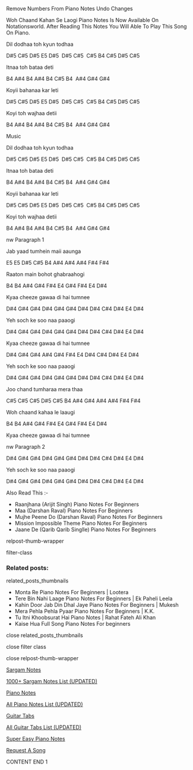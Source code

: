 
Remove Numbers From Piano Notes
Undo Changes

Woh Chaand Kahan Se Laogi Piano Notes Is Now Available On Notationsworld. After Reading This Notes You Will Able To Play This Song On Piano.

Dil dodhaa toh kyun todhaa

D#5 C#5 D#5 E5 D#5  D#5 C#5  C#5 B4 C#5 D#5 C#5

Itnaa toh bataa deti

B4 A#4 B4 A#4 B4 C#5 B4  A#4 G#4 G#4

Koyii bahanaa kar leti

D#5 C#5 D#5 E5 D#5  D#5 C#5  C#5 B4 C#5 D#5 C#5

Koyi toh wajhaa detii

B4 A#4 B4 A#4 B4 C#5 B4  A#4 G#4 G#4

Music

Dil dodhaa toh kyun todhaa

D#5 C#5 D#5 E5 D#5  D#5 C#5  C#5 B4 C#5 D#5 C#5

Itnaa toh bataa deti

B4 A#4 B4 A#4 B4 C#5 B4  A#4 G#4 G#4

Koyii bahanaa kar leti

D#5 C#5 D#5 E5 D#5  D#5 C#5  C#5 B4 C#5 D#5 C#5

Koyi toh wajhaa detii

B4 A#4 B4 A#4 B4 C#5 B4  A#4 G#4 G#4

nw Paragraph 1

Jab yaad tumhein maii aaunga

E5 E5 D#5 C#5 B4 A#4 A#4 A#4 F#4 F#4

Raaton main bohot ghabraahogi

B4 B4 A#4 G#4 F#4 E4 G#4 F#4 E4 D#4

Kyaa cheeze gawaa di hai tumnee

D#4 G#4 G#4 D#4 G#4 G#4 D#4 D#4 C#4 D#4 E4 D#4

Yeh soch ke soo naa paaogi

D#4 G#4 G#4 D#4 G#4 G#4 D#4 D#4 C#4 D#4 E4 D#4

Kyaa cheeze gawaa di hai tumnee

D#4 G#4 G#4 A#4 G#4 F#4 E4 D#4 C#4 D#4 E4 D#4

Yeh soch ke soo naa paaogi

D#4 G#4 G#4 D#4 G#4 G#4 D#4 D#4 C#4 D#4 E4 D#4

Joo chand tumharaa mera thaa

C#5 C#5 C#5 D#5 C#5 B4 A#4 G#4 A#4 A#4 F#4 F#4

Woh chaand kahaa le laaugi

B4 B4 A#4 G#4 F#4 E4 G#4 F#4 E4 D#4

Kyaa cheeze gawaa di hai tumnee

nw Paragraph 2

D#4 G#4 G#4 D#4 G#4 G#4 D#4 D#4 C#4 D#4 E4 D#4

Yeh soch ke soo naa paaogi

D#4 G#4 G#4 D#4 G#4 G#4 D#4 D#4 C#4 D#4 E4 D#4

Also Read This :-

* Raanjhana (Arijit Singh) Piano Notes For Beginners
* Maa (Darshan Raval) Piano Notes For Beginners
* Mujhe Peene Do (Darshan Raval) Piano Notes For Beginners
* Mission Impossible Theme Piano Notes For Beginners
* Jaane De (Qarib Qarib Singlle) Piano Notes For Beginners

relpost-thumb-wrapper

filter-class

### Related posts:

related_posts_thumbnails

* Monta Re Piano Notes For Beginners | Lootera
* Tere Bin Nahi Laage Piano Notes For Beginners | Ek Paheli Leela
* Kahin Door Jab Din Dhal Jaye Piano Notes For Beginners | Mukesh
* Mera Pehla Pehla Pyaar Piano Notes For Beginners | K.K.
* Tu Itni Khoobsurat Hai Piano Notes | Rahat Fateh Ali Khan
* Kaise Hua Full Song Piano Notes For beginners

close related_posts_thumbnails

close filter class

close relpost-thumb-wrapper

[Sargam Notes](https://www.notationsworld.com/sargam-notes.html)

[1000+ Sargam Notes List (UPDATED)](https://www.notationsworld.com/all-songs-list-sargam-notes.html)

[Piano Notes](https://www.notationsworld.com/piano-notes.html)

[All Piano Notes List (UPDATED)](https://www.notationsworld.com/all-songs-list-piano-notes.html)

[Guitar Tabs](https://www.notationsworld.com/guitar-tabs.html)

[All Guitar Tabs List (UPDATED)](https://www.notationsworld.com/all-songs-list-guitar-tabs.html)

[Super Easy Piano Notes](https://studywall.in/)

[Request A Song](https://www.notationsworld.com/request-a-song.html)

CONTENT END 1

